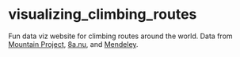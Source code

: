 # visualizing_climbing_routes

Fun data viz website for climbing routes around the world. Data from [Mountain Project](https://www.mountainproject.com/), [8a.nu](https://www.kaggle.com/dcohen21/8anu-climbing-logbook/data#), and [Mendeley](https://data.mendeley.com/datasets/59bzskfh8z/1).
